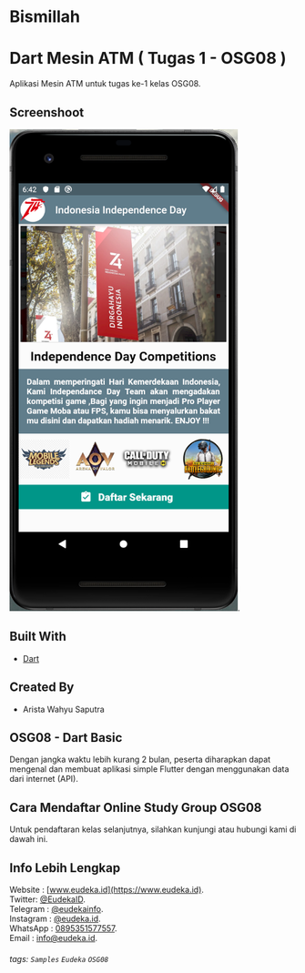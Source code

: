 # Bismillah
# Dart Mesin ATM ( Tugas 1 - OSG08 )
Aplikasi Mesin ATM untuk tugas ke-1 kelas OSG08.

## Screenshoot
![](img/Screenshoot.png).

## Built With
- [Dart](https://dart.dev/)

## Created By
- Arista Wahyu Saputra

## OSG08 - Dart Basic
Dengan jangka waktu lebih kurang 2 bulan, peserta diharapkan dapat mengenal dan membuat aplikasi simple Flutter dengan menggunakan data dari internet (API).

## Cara Mendaftar Online Study Group OSG08
Untuk pendaftaran kelas selanjutnya, silahkan kunjungi atau hubungi kami di dawah ini.

## Info Lebih Lengkap
Website : [www.eudeka.id](https://www.eudeka.id).  
Twitter: [@EudekaID](https://twitter.com/EudekaID).  
Telegram : [@eudekainfo](https://t.me/eudekainfo).  
Instagram : [@eudeka.id](https://instagram.com/eudeka.id).  
WhatsApp : [0895351577557](https://wa.me/62895351577557).  
Email : [info@eudeka.id](mailto:info@eudeka.id).  

###### tags: `Samples` `Eudeka` `OSG08`
